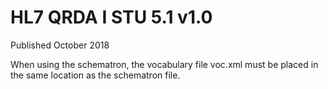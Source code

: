 # HL7 QRDA I STU 5.1 v1.0

Published October 2018

When  using the schematron, the vocabulary file voc.xml must be placed in the same location as the schematron file.